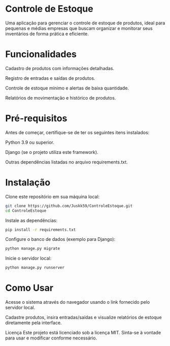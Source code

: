 # Controle de Estoque

Uma aplicação para gerenciar o controle de estoque de produtos, ideal para pequenas e médias empresas que buscam organizar e monitorar seus inventários de forma prática e eficiente.

# Funcionalidades

Cadastro de produtos com informações detalhadas.

Registro de entradas e saídas de produtos.

Controle de estoque mínimo e alertas de baixa quantidade.

Relatórios de movimentação e histórico de produtos.

# Pré-requisitos

Antes de começar, certifique-se de ter os seguintes itens instalados:

Python 3.9 ou superior.

Django (se o projeto utiliza este framework).

Outras dependências listadas no arquivo requirements.txt.

# Instalação

Clone este repositório em sua máquina local:

```bash
git clone https://github.com/Juskk59/ControleEstoque.git
cd ControleEstoque
```
Instale as dependências:

```bash
pip install -r requirements.txt
```
Configure o banco de dados (exemplo para Django):

```bash
python manage.py migrate
```
Inicie o servidor local:

```bash
python manage.py runserver
```

# Como Usar
Acesse o sistema através do navegador usando o link fornecido pelo servidor local.

Cadastre produtos, insira entradas/saídas e visualize relatórios de estoque diretamente pela interface.

Licença
Este projeto está licenciado sob a licença MIT. Sinta-se à vontade para usar e modificar conforme necessário.

